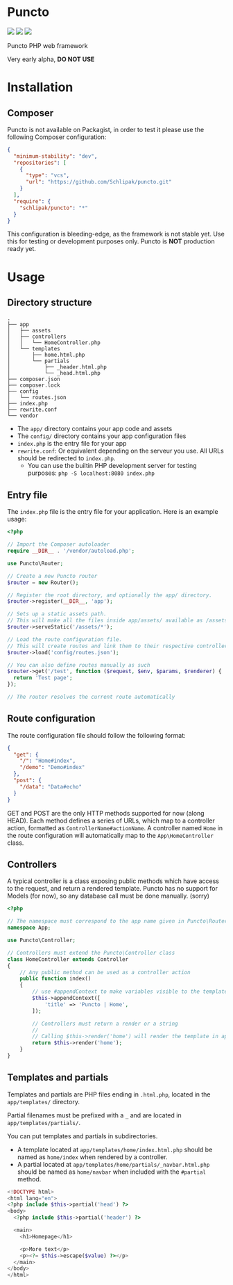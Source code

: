 # Puncto

![](https://img.shields.io/circleci/project/github/Schlipak/puncto.svg?label=Build%20status&logo=circleci&style=flat)
![](https://img.shields.io/codeclimate/coverage/Schlipak/puncto.svg?label=Coverage&style=flat)
![](https://img.shields.io/codeclimate/maintainability/Schlipak/puncto.svg?label=Maintainability&style=flat)

Puncto PHP web framework

Very early alpha, **DO NOT USE**

# Installation
## Composer

Puncto is not available on Packagist, in order to test it please use the following Composer configuration:

```json
{
  "minimum-stability": "dev",
  "repositories": [
    {
      "type": "vcs",
      "url": "https://github.com/Schlipak/puncto.git"
    }
  ],
  "require": {
    "schlipak/puncto": "*"
  }
}
```

This configuration is bleeding-edge, as the framework is not stable yet. Use this for testing or development purposes only. Puncto is **NOT** production ready yet.

# Usage
## Directory structure

```
.
├── app
│   ├── assets
│   ├── controllers
│   │   └── HomeController.php
│   └── templates
│       ├── home.html.php
│       └── partials
│           ├── _header.html.php
│           └── _head.html.php
├── composer.json
├── composer.lock
├── config
│   └── routes.json
├── index.php
├── rewrite.conf
└── vendor
```

* The `app/` directory contains your app code and assets
* The `config/` directory contains your app configuration files
* `index.php` is the entry file for your app
* `rewrite.conf`: Or equivalent depending on the serveur you use. All URLs should be redirected to `index.php`.
  - You can use the builtin PHP development server for testing purposes: `php -S localhost:8080 index.php`

## Entry file

The `index.php` file is the entry file for your application. Here is an example usage:

```php
<?php

// Import the Composer autoloader
require __DIR__ . '/vendor/autoload.php';

use Puncto\Router;

// Create a new Puncto router
$router = new Router();

// Register the root directory, and optionally the app/ directory.
$router->register(__DIR__, 'app');

// Sets up a static assets path.
// This will make all the files inside app/assets/ available as /assets/... in your app.
$router->serveStatic('/assets/*');

// Load the route configuration file.
// This will create routes and link them to their respective controller automatically
$router->load('config/routes.json');

// You can also define routes manually as such
$router->get('/test', function ($request, $env, $params, $renderer) {
  return 'Test page';
});

// The router resolves the current route automatically
```

## Route configuration

The route configuration file should follow the following format:

```json
{
  "get": {
    "/": "Home#index",
    "/demo": "Demo#index"
  },
  "post": {
    "/data": "Data#echo"
  }
}
```

GET and POST are the only HTTP methods supported for now (along HEAD).
Each method defines a series of URLs, which map to a controller action, formatted as `ControllerName#actionName`.
A controller named `Home` in the route configuration will automatically map to the `App\HomeController` class.

## Controllers

A typical controller is a class exposing public methods which have access to the request, and return a rendered template.
Puncto has no support for Models (for now), so any database call must be done manually. (sorry)

```php
<?php

// The namespace must correspond to the app name given in Puncto\Router#register
namespace App;

use Puncto\Controller;

// Controllers must extend the Puncto\Controller class
class HomeController extends Controller
{
    // Any public method can be used as a controller action
    public function index()
    {
        // use #appendContext to make variables visible to the template
        $this->appendContext([
            'title' => 'Puncto | Home',
        ]);

        // Controllers must return a render or a string
        //
        // Calling $this->render('home') will render the template in app/templates/home.html.php
        return $this->render('home');
    }
}
```

## Templates and partials

Templates and partials are PHP files ending in `.html.php`, located in the `app/templates/` directory.

Partial filenames must be prefixed with a `_` and are located in `app/templates/partials/`.

You can put templates and partials in subdirectories.
* A template located at `app/templates/home/index.html.php` should be named as `home/index` when rendered by a controller.
* A partial located at `app/templates/home/partials/_navbar.html.php` should be named as `home/navbar` when included with the `#partial` method.

```php
<!DOCTYPE html>
<html lang="en">
<?php include $this->partial('head') ?>
<body>
  <?php include $this->partial('header') ?>

  <main>
    <h1>Homepage</h1>

    <p>More text</p>
    <p><?= $this->escape($value) ?></p>
  </main>
</body>
</html>
```
